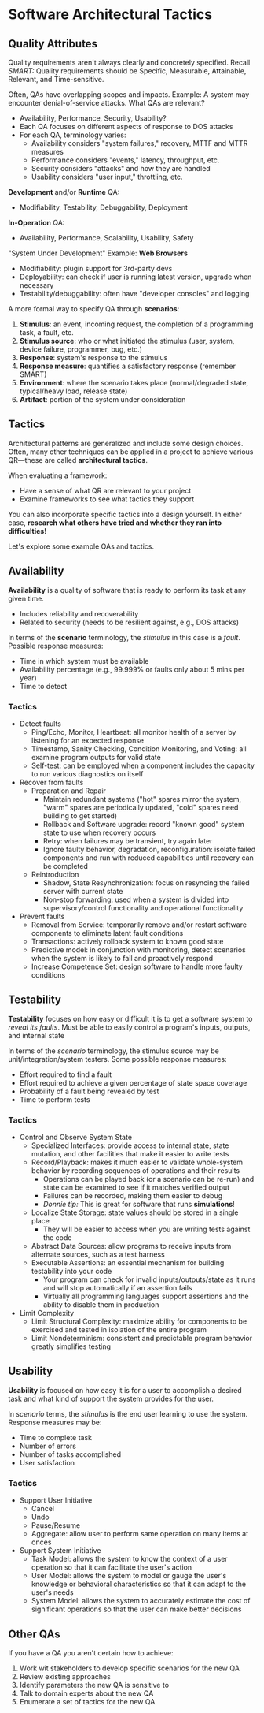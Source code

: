 # Software Architectural Tactics

## Quality Attributes

Quality requirements aren't always clearly and concretely specified.
Recall *SMART:* Quality requirements should be Specific, Measurable, Attainable, Relevant, and Time-sensitive.

Often, QAs have overlapping scopes and impacts. 
Example: A system may encounter denial-of-service attacks.
What QAs are relevant?
- Availability, Performance, Security, Usability?
- Each QA focuses on different aspects of response to DOS attacks
- For each QA, terminology varies:
    - Availability considers "system failures," recovery, MTTF and MTTR measures
    - Performance considers "events," latency, throughput, etc.
    - Security considers "attacks" and how they are handled
    - Usability considers "user input," throttling, etc.

**Development** and/or **Runtime** QA:
- Modifiability, Testability, Debuggability, Deployment

**In-Operation** QA:
- Availability, Performance, Scalability, Usability, Safety

"System Under Development" Example: **Web Browsers**
- Modifiability: plugin support for 3rd-party devs
- Deployability: can check if user is running latest version, upgrade when necessary
- Testability/debuggability: often have "developer consoles" and logging

A more formal way to specify QA through **scenarios**:
1. **Stimulus**: an event, incoming request, the completion of a programming task, a fault, etc.
2. **Stimulus source**: who or what initiated the stimulus (user, system, device failure, programmer, bug, etc.)
3. **Response**: system's response to the stimulus
4. **Response measure**: quantifies a satisfactory response (remember SMART)
5. **Environment**: where the scenario takes place (normal/degraded state, typical/heavy load, release state)
6. **Artifact**: portion of the system under consideration

## Tactics

Architectural patterns are generalized and include some design choices.
Often, many other techniques can be applied in a project to achieve various QR—these are called **architectural tactics**.

When evaluating a framework:
- Have a sense of what QR are relevant to your project
- Examine frameworks to see what tactics they support

You can also incorporate specific tactics into a design yourself.
In either case, **research what others have tried and whether they ran into difficulties!**

Let's explore some example QAs and tactics.

## Availability

**Availability** is a quality of software that is ready to perform its task at any given time.
- Includes reliability and recoverability
- Related to security (needs to be resilient against, e.g., DOS attacks)

In terms of the **scenario** terminology, the *stimulus* in this case is a *fault*.
Possible response measures:
- Time in which system must be available
- Availability percentage (e.g., 99.999% or faults only about 5 mins per year)
- Time to detect

### Tactics

- Detect faults
    - Ping/Echo, Monitor, Heartbeat: all monitor health of a server by listening for an expected response
    - Timestamp, Sanity Checking, Condition Monitoring, and Voting: all examine program outputs for valid state
    - Self-test: can be employed when a component includes the capacity to run various diagnostics on itself
- Recover from faults
    - Preparation and Repair
        - Maintain redundant systems ("hot" spares mirror the system, "warm" spares are periodically updated, "cold" spares need building to get started)
        - Rollback and Software upgrade: record "known good" system state to use when recovery occurs
        - Retry: when failures may be transient, try again later 
        - Ignore faulty behavior, degradation, reconfiguration: isolate failed components and run with reduced capabilities until recovery can be completed
    - Reintroduction
        - Shadow, State Resynchronization: focus on resyncing the failed server with current state
        - Non-stop forwarding: used when a system is divided into supervisory/control functionality and operational functionality
- Prevent faults
    - Removal from Service: temporarily remove and/or restart software components to eliminate latent fault conditions
    - Transactions: actively rollback system to known good state
    - Predictive model: in conjunction with monitoring, detect scenarios when the system is likely to fail and proactively respond
    - Increase Competence Set: design software to handle more faulty conditions

## Testability

**Testability** focuses on how easy or difficult it is to get a software system to *reveal its faults*.
Must be able to easily control a program's inputs, outputs, and internal state

In terms of the *scenario* terminology, the stimulus source may be unit/integration/system testers. 
Some possible response measures:
- Effort required to find a fault
- Effort required to achieve a given percentage of state space coverage
- Probability of a fault being revealed by test
- Time to perform tests

### Tactics

- Control and Observe System State
    - Specialized Interfaces: provide access to internal state, state mutation, and other facilities that make it easier to write tests
    - Record/Playback: makes it much easier to validate whole-system behavior by recording sequences of operations and their results
        - Operations can be played back (or a scenario can be re-run) and state can be examined to see if it matches verified output
        - Failures can be recorded, making them easier to debug
        - *Donnie tip:* This is great for software that runs **simulations**!
    - Localize State Storage: state values should be stored in a single place
        - They will be easier to access when you are writing tests against the code
    - Abstract Data Sources: allow programs to receive inputs from alternate sources, such as a test harness
    - Executable Assertions: an essential mechanism for building testability into your code
        - Your program can check for invalid inputs/outputs/state as it runs and will stop automatically if an assertion fails
        - Virtually all programming languages support assertions and the ability to disable them in production
- Limit Complexity
    - Limit Structural Complexity: maximize ability for components to be exercised and tested in isolation of the entire program
    - Limit Nondeterminism: consistent and predictable program behavior greatly simplifies testing

## Usability

**Usability** is focused on how easy it is for a user to accomplish a desired task and what kind of support the system provides for the user.

In *scenario* terms, the *stimulus* is the end user learning to use the system.
Response measures may be:
- Time to complete task
- Number of errors
- Number of tasks accomplished
- User satisfaction

### Tactics

- Support User Initiative
    - Cancel
    - Undo
    - Pause/Resume
    - Aggregate: allow user to perform same operation on many items at onces
- Support System Initiative
    - Task Model: allows the system to know the context of a user operation so that it can facilitate the user's action
    - User Model: allows the system to model or gauge the user's knowledge or behavioral characteristics so that it can adapt to the user's needs
    - System Model: allows the system to accurately estimate the cost of significant operations so that the user can make better decisions

## Other QAs

If you have a QA you aren't certain how to achieve:
1. Work wit stakeholders to develop specific scenarios for the new QA
2. Review existing approaches
3. Identify parameters the new QA is sensitive to
4. Talk to domain experts about the new QA
5. Enumerate a set of tactics for the new QA
